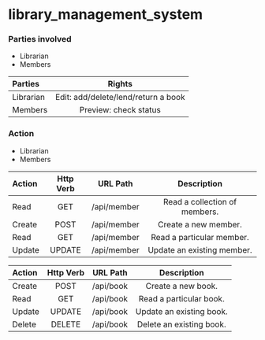 # library_management_system

### Parties involved 
- Librarian
- Members

| Parties         | Rights       | 
| :---         |     :---:      |  
Librarian | Edit: add/delete/lend/return a book |  
Members | Preview: check status |


### Action 
- Librarian
- Members

| Action         | Http Verb       | URL  Path       | Description       |               
| :---         |     :---:      |     :---:      |     :---:      |  
Read | GET |/api/member|Read a collection of members.
Create | POST |/api/member|Create a new member.
Read | GET |/api/member|Read a particular member.
Update | UPDATE |/api/member|Update an existing member.


| Action         | Http Verb       | URL  Path       | Description       |               
| :---         |     :---:      |     :---:      |     :---:      |  
Create | POST |/api/book|Create a new book.
Read | GET |/api/book|Read a particular book.
Update | UPDATE |/api/book|Update an existing book.
Delete | DELETE |/api/book|Delete an existing book.
